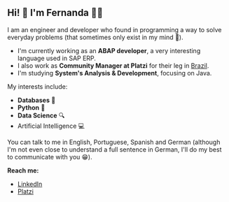 ## Hi! 👋 I'm Fernanda  🙋‍♀️

I am an engineer and developer who found in programming a way to solve everyday problems (that sometimes only exist in my mind 🤷).

- I'm currently working as an **ABAP developer**, a very interesting language used in SAP ERP.
- I also work as **Community Manager at Platzi** for their leg in [Brazil](https://platzi.com.br/).
- I'm studying **System's Analysis & Development**, focusing on Java.

My interests include:
- **Databases** 🎲
- **Python** 🐍
- **Data Science** 🔍
- Artificial Intelligence 💻

You can talk to me in English, Portuguese, Spanish and German (although I'm not even close to understand a full sentence in German, I'll do my best to communicate with you 😁).

**Reach me:**

- [LinkedIn](https://www.linkedin.com/in/fernandajofili/)
- [Platzi](https://platzi.com/@fernandajofili/)
